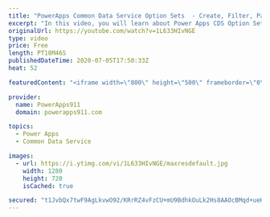 ```yaml
---
title: "PowerApps Common Data Service Option Sets  - Create, Filter, Patch, and More"
excerpt: "In this video, you will learn about Power Apps CDS Option Sets. How to create them with a better default name, how to use them with Filter and Patch, and even how to edit them. Nothing terribly complex but some little things that will make your life easier.  Common Data Service Playlist https://www.youtube.com/playlist?list=PLCGGtLsUjhm0qVCMjmbb3R2lfNcunJruv"
originalUrl: https://youtube.com/watch?v=1L633HIvNGE
type: video
price: Free
length: PT18M46S
publishedDateTime: 2020-07-05T17:50:33Z
heat: 52

featuredContent: "<iframe width=\"800\" height=\"500\" frameborder=\"0\" src=\"https://www.youtube.com/embed/1L633HIvNGE\" allow=\"accelerometer; autoplay; encrypted-media; gyroscope; picture-in-picture\" allowfullscreen></iframe>"

provider:
  name: PowerApps911
  domain: powerapps911.com

topics:
  - Power Apps
  - Common Data Service

images:
  - url: https://i.ytimg.com/vi/1L633HIvNGE/maxresdefault.jpg
    width: 1280
    height: 720
    isCached: true

secured: "t1JvbQx7twF9AgLkvwO92/KRrRZ4vFzCU+mU9BdhkOuLk2Hs8AAOcBMqd+ueHofXqWsmgzvejwXlc0AcYEmiGvAZUBFOtMarWzJ//+ITTREt8GcMo/0dfQqJbohbQX77TSyIf+GASQ8y5Whz0+8LsH94pcSQthKGmVX7XVkwXl2//oMnB3/f+cfiXJownIfQvcuZYjeSGW/uMimy5P9NyDaA6CYwBNQvrBE70JFKM+n4aLOG/fTsuhL2/VL2qHhuj8SBwNsvWw8Ut6E+ESdpyhQUxT33irfVSeLSbBQnQePh/arnGWfUO5vRpbdO6S6U+bia9vR0w1DzmXfs9VfgnQHlLIZxBn7slmkHq0EHiy+MLr91kdLFDWLUeDXNHD8Amw+Q+hAXuiSdI51+5yLBDaUhqnCxS97a8nuI69uHWWI=;FEgMRcfFrHK41oFam2yizg=="
---
```


